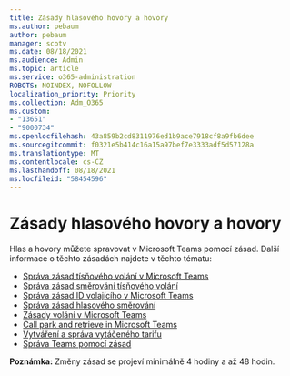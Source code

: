 ```yaml
---
title: Zásady hlasového hovory a hovory
ms.author: pebaum
author: pebaum
manager: scotv
ms.date: 08/18/2021
ms.audience: Admin
ms.topic: article
ms.service: o365-administration
ROBOTS: NOINDEX, NOFOLLOW
localization_priority: Priority
ms.collection: Adm_O365
ms.custom:
- "13651"
- "9000734"
ms.openlocfilehash: 43a859b2cd8311976ed1b9ace7918cf8a9fb6dee
ms.sourcegitcommit: f0321e5b414c16a15a97bef7e3333adf5d57128a
ms.translationtype: MT
ms.contentlocale: cs-CZ
ms.lasthandoff: 08/18/2021
ms.locfileid: "58454596"
---
```

# <a name="voice-and-calling-policies"></a>Zásady hlasového hovory a hovory

Hlas a hovory můžete spravovat v Microsoft Teams pomocí zásad. Další informace o těchto zásadách najdete v těchto tématu:

- [Správa zásad tísňového volání v Microsoft Teams](https://docs.microsoft.com/microsoftteams/manage-emergency-calling-policies)
- [Správa zásad směrování tísňového volání](https://docs.microsoft.com/microsoftteams/manage-emergency-call-routing-policies)
- [Správa zásad ID volajícího v Microsoft Teams](https://docs.microsoft.com/microsoftteams/caller-id-policies)
- [Správa zásad hlasového směrování](https://docs.microsoft.com/microsoftteams/manage-voice-routing-policies)
- [Zásady volání v Microsoft Teams](https://docs.microsoft.com/microsoftteams/teams-calling-policy)
- [Call park and retrieve in Microsoft Teams](https://docs.microsoft.com/microsoftteams/call-park-and-retrieve)
- [Vytváření a správa vytáčeného tarifu](https://docs.microsoft.com/microsoftteams/create-and-manage-dial-plans)
- [Správa Teams pomocí zásad](https://docs.microsoft.com/microsoftteams/manage-teams-with-policies)

**Poznámka:** Změny zásad se projeví minimálně 4 hodiny a až 48 hodin.
